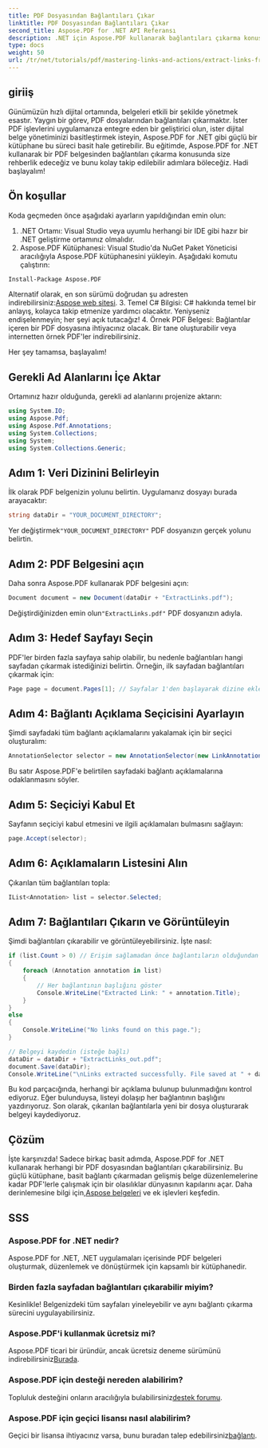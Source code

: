 ```yaml
---
title: PDF Dosyasından Bağlantıları Çıkar
linktitle: PDF Dosyasından Bağlantıları Çıkar
second_title: Aspose.PDF for .NET API Referansı
description: .NET için Aspose.PDF kullanarak bağlantıları çıkarma konusundaki kapsamlı kılavuzumuzla PDF belge düzenleme potansiyelinin kilidini açın. Bu eğitim, ayrıntılı, adım adım talimatlar sağlar.
type: docs
weight: 50
url: /tr/net/tutorials/pdf/mastering-links-and-actions/extract-links-from-pdf-file/
---
```

## giriiş

Günümüzün hızlı dijital ortamında, belgeleri etkili bir şekilde yönetmek esastır. Yaygın bir görev, PDF dosyalarından bağlantıları çıkarmaktır. İster PDF işlevlerini uygulamanıza entegre eden bir geliştirici olun, ister dijital belge yönetiminizi basitleştirmek isteyin, Aspose.PDF for .NET gibi güçlü bir kütüphane bu süreci basit hale getirebilir. Bu eğitimde, Aspose.PDF for .NET kullanarak bir PDF belgesinden bağlantıları çıkarma konusunda size rehberlik edeceğiz ve bunu kolay takip edilebilir adımlara böleceğiz. Hadi başlayalım!

## Ön koşullar

Koda geçmeden önce aşağıdaki ayarların yapıldığından emin olun:

1. .NET Ortamı: Visual Studio veya uyumlu herhangi bir IDE gibi hazır bir .NET geliştirme ortamınız olmalıdır.
2. Aspose.PDF Kütüphanesi: Visual Studio'da NuGet Paket Yöneticisi aracılığıyla Aspose.PDF kütüphanesini yükleyin. Aşağıdaki komutu çalıştırın:
```bash
Install-Package Aspose.PDF
```
 Alternatif olarak, en son sürümü doğrudan şu adresten indirebilirsiniz:[Aspose web sitesi](https://releases.aspose.com/pdf/net/).
3. Temel C# Bilgisi: C# hakkında temel bir anlayış, kolayca takip etmenize yardımcı olacaktır. Yeniyseniz endişelenmeyin; her şeyi açık tutacağız!
4. Örnek PDF Belgesi: Bağlantılar içeren bir PDF dosyasına ihtiyacınız olacak. Bir tane oluşturabilir veya internetten örnek PDF'ler indirebilirsiniz.

Her şey tamamsa, başlayalım!

## Gerekli Ad Alanlarını İçe Aktar

Ortamınız hazır olduğunda, gerekli ad alanlarını projenize aktarın:

```csharp
using System.IO;
using Aspose.Pdf;
using Aspose.Pdf.Annotations;
using System.Collections;
using System;
using System.Collections.Generic;
```

## Adım 1: Veri Dizinini Belirleyin

İlk olarak PDF belgenizin yolunu belirtin. Uygulamanız dosyayı burada arayacaktır:

```csharp
string dataDir = "YOUR_DOCUMENT_DIRECTORY";
```

 Yer değiştirmek`"YOUR_DOCUMENT_DIRECTORY"` PDF dosyanızın gerçek yolunu belirtin.

## Adım 2: PDF Belgesini açın

Daha sonra Aspose.PDF kullanarak PDF belgesini açın:

```csharp
Document document = new Document(dataDir + "ExtractLinks.pdf");
```

 Değiştirdiğinizden emin olun`"ExtractLinks.pdf"` PDF dosyanızın adıyla.

## Adım 3: Hedef Sayfayı Seçin

PDF'ler birden fazla sayfaya sahip olabilir, bu nedenle bağlantıları hangi sayfadan çıkarmak istediğinizi belirtin. Örneğin, ilk sayfadan bağlantıları çıkarmak için:

```csharp
Page page = document.Pages[1]; // Sayfalar 1'den başlayarak dizine ekleniyor
```

## Adım 4: Bağlantı Açıklama Seçicisini Ayarlayın

Şimdi sayfadaki tüm bağlantı açıklamalarını yakalamak için bir seçici oluşturalım:

```csharp
AnnotationSelector selector = new AnnotationSelector(new LinkAnnotation(page, Aspose.Pdf.Rectangle.Trivial));
```

Bu satır Aspose.PDF'e belirtilen sayfadaki bağlantı açıklamalarına odaklanmasını söyler.

## Adım 5: Seçiciyi Kabul Et

Sayfanın seçiciyi kabul etmesini ve ilgili açıklamaları bulmasını sağlayın:

```csharp
page.Accept(selector);
```

## Adım 6: Açıklamaların Listesini Alın

Çıkarılan tüm bağlantıları topla:

```csharp
IList<Annotation> list = selector.Selected;
```

## Adım 7: Bağlantıları Çıkarın ve Görüntüleyin

Şimdi bağlantıları çıkarabilir ve görüntüleyebilirsiniz. İşte nasıl:

```csharp
if (list.Count > 0) // Erişim sağlamadan önce bağlantıların olduğundan emin olun
{
    foreach (Annotation annotation in list)
    {
        // Her bağlantının başlığını göster
        Console.WriteLine("Extracted Link: " + annotation.Title);
    }
}
else
{
    Console.WriteLine("No links found on this page.");
}

// Belgeyi kaydedin (isteğe bağlı)
dataDir = dataDir + "ExtractLinks_out.pdf";
document.Save(dataDir);
Console.WriteLine("\nLinks extracted successfully. File saved at " + dataDir);
```

Bu kod parçacığında, herhangi bir açıklama bulunup bulunmadığını kontrol ediyoruz. Eğer bulunduysa, listeyi dolaşıp her bağlantının başlığını yazdırıyoruz. Son olarak, çıkarılan bağlantılarla yeni bir dosya oluşturarak belgeyi kaydediyoruz.

## Çözüm

İşte karşınızda! Sadece birkaç basit adımda, Aspose.PDF for .NET kullanarak herhangi bir PDF dosyasından bağlantıları çıkarabilirsiniz. Bu güçlü kütüphane, basit bağlantı çıkarmadan gelişmiş belge düzenlemelerine kadar PDF'lerle çalışmak için bir olasılıklar dünyasının kapılarını açar. Daha derinlemesine bilgi için,[Aspose belgeleri](https://reference.aspose.com/pdf/net/) ve ek işlevleri keşfedin.

## SSS

### Aspose.PDF for .NET nedir?
Aspose.PDF for .NET, .NET uygulamaları içerisinde PDF belgeleri oluşturmak, düzenlemek ve dönüştürmek için kapsamlı bir kütüphanedir.

### Birden fazla sayfadan bağlantıları çıkarabilir miyim?
Kesinlikle! Belgenizdeki tüm sayfaları yineleyebilir ve aynı bağlantı çıkarma sürecini uygulayabilirsiniz.

### Aspose.PDF'i kullanmak ücretsiz mi?
 Aspose.PDF ticari bir üründür, ancak ücretsiz deneme sürümünü indirebilirsiniz[Burada](https://releases.aspose.com/).

### Aspose.PDF için desteği nereden alabilirim?
 Topluluk desteğini onların aracılığıyla bulabilirsiniz[destek forumu](https://forum.aspose.com/c/pdf/10).

### Aspose.PDF için geçici lisansı nasıl alabilirim?
 Geçici bir lisansa ihtiyacınız varsa, bunu buradan talep edebilirsiniz[bağlantı](https://purchase.aspose.com/temporary-license/).
